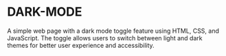 # DARK-MODE
A simple web page with a dark mode toggle feature using HTML, CSS, and JavaScript. The toggle allows users to switch between light and dark themes for better user experience and accessibility. 
